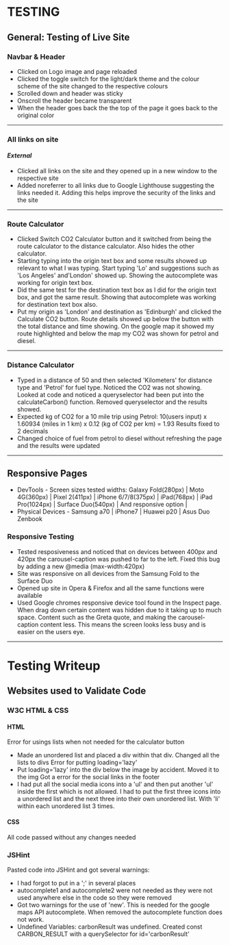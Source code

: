 # TESTING
## General: Testing of Live Site
### Navbar & Header
* Clicked on Logo image and page reloaded
* Clicked the toggle switch for the light/dark theme and the colour scheme of the site changed to the respective colours
* Scrolled down and header was sticky
* Onscroll the header became transparent
* When the header goes back the the top of the page it goes back to the original color
---
### All links on site 
#### *External*
* Clicked all links on the site and they opened up in a new window to the respective site
* Added noreferrer to all links due to Google Lighthouse suggesting the links needed it. Adding this helps improve the security of the links and the site
---
### Route Calculator
* Clicked Switch CO2 Calculator button and it switched from being the route calculator to the distance calculator. Also hides the other calculator.
* Starting typing into the origin text box and some results showed up relevant to what I was typing. Start typing 'Lo' and suggestions such as 'Los Angeles' and'London' showed up. Showing the autocomplete was working for origin text box.
* Did the same test for the destination text box as I did for the origin text box, and got the same result. Showing that autocomplete was working for destination text box also.
* Put my origin as 'London' and destination as 'Edinburgh' and clicked the Calculate CO2 button. Route details showed up below the button with the total distance and time showing. On the google map it showed my route highlighted and below the map my CO2 was shown for petrol and diesel.
---
### Distance Calculator
* Typed in a distance of 50 and then selected 'Kilometers' for distance type and 'Petrol' for fuel type. Noticed the CO2 was not showing. Looked at code and noticed a queryselector had been put into the calculateCarbon() function. Removed queryselector and the results showed.
* Expected kg of CO2 for a 10 mile trip using Petrol: 10(users input) x 1.60934 (miles in 1 km) x 0.12 (kg of CO2 per km) = 1.93 Results fixed to 2 decimals
* Changed choice of fuel from petrol to diesel without refreshing the page and the results were updated
---
## Responsive Pages
* DevTools - Screen sizes tested widths: Galaxy Fold(280px) | Moto 4G(360px) | Pixel 2(411px) | iPhone 6/7/8(375px) | iPad(768px) | iPad Pro(1024px) | Surface Duo(540px) | And responsive option |
* Physical Devices - Samsung a70 | iPhone7 | Huawei p20 | Asus Duo Zenbook
### Responsive Testing
* Tested resposiveness and noticed that on devices between 400px and 420px the carousel-caption was pushed to far to the left. Fixed this bug by adding a new @media (max-width:420px)
* Site was responsive on all devices from the Samsung Fold to the Surface Duo
* Opened up site in Opera & Firefox and all the same functions were available
* Used Google chromes responsive device tool found in the Inspect page. When drag down certain content was hidden due to it taking up to much space. Content such as the Greta quote, and making the carousel-caption content less. This means the screen looks less busy and is easier on the users eye.
---
# Testing Writeup
## Websites used to Validate Code
### W3C HTML & CSS
#### HTML 
Error for usings lists when not needed for the calculator button
* Made an unordered list and placed a div within that div. Changed all the lists to divs
Error for putting loading='lazy'
* Put loading='lazy' into the div below the image by accident. Moved it to the img
Got a error for the social links in the footer
* I had put all the social media icons into a 'ul' and then put another 'ul' inside the first which is not allowed. I had to put the first three icons into a unordered list and the next three into their own unordered list. With 'li' within each unordered list 3 times.
#### CSS
All code passed without any changes needed
### JSHint 
Pasted code into JSHint and got several warnings:
* I had forgot to put in a ';' in several places
* autocomplete1 and autocomplete2 were not needed as they were not used anywhere else in the code so they were removed
* Got two warnings for the use of 'new'. This is needed for the google maps API autocomplete. When removed the autocomplete function does not work.
* Undefined Variables: carbonResult was undefined. Created const CARBON_RESULT with a querySelector for id='carbonResult'